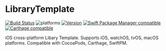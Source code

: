 # LibraryTemplate

[![Build Status](https://travis-ci.com/kitaisreal/LibrarySetupTest.svg?style=flat)](https://travis-ci.com/kitaisreal/LibrarySetupTest)
![platforms](https://img.shields.io/badge/platforms-iOS%20%7C%20macOS%20%7C%20tvOS%20%7C%20watchOS%20-333333.svg)
[![Version](https://img.shields.io/cocoapods/v/LibraryTemplate.svg?style=flat)](https://cocoapods.org/pods/LibraryTemplate)
[![Swift Package Manager compatible](https://img.shields.io/badge/Swift%20Package%20Manager-compatible-brightgreen.svg)](https://github.com/apple/swift-package-manager)
[![Carthage compatible](https://img.shields.io/badge/Carthage-compatible-4BC51D.svg?style=flat)](#carthage)

iOS cross-platform Libary Template.
Supports iOS, watchOS, tvOS, macOS platforms.
Compatible with CocoaPods, Carthage, SwiftPM.
